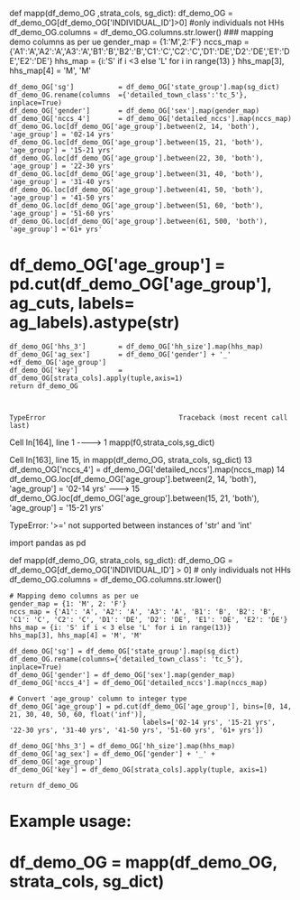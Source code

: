 def mapp(df_demo_OG ,strata_cols, sg_dict):
    df_demo_OG = df_demo_OG[df_demo_OG['INDIVIDUAL_ID']>0]   #only individuals not HHs
    df_demo_OG.columns = df_demo_OG.columns.str.lower()
    ### mapping demo columns as per ue
    gender_map = {1:'M',2:'F'}
    nccs_map   = {'A1':'A','A2':'A','A3':'A','B1':'B','B2':'B','C1':'C','C2':'C','D1':'DE','D2':'DE','E1':'DE','E2':'DE'}
    hhs_map = {i:'S' if i <3 else  'L' for i in range(13) }
    hhs_map[3], hhs_map[4]  = 'M',  'M'
    
    df_demo_OG['sg']           = df_demo_OG['state_group'].map(sg_dict)
    df_demo_OG.rename(columns  ={'detailed_town_class':'tc_5'}, inplace=True)
    df_demo_OG['gender']       = df_demo_OG['sex'].map(gender_map)
    df_demo_OG['nccs_4']       = df_demo_OG['detailed_nccs'].map(nccs_map)
    df_demo_OG.loc[df_demo_OG['age_group'].between(2, 14, 'both'), 'age_group'] = '02-14 yrs'
    df_demo_OG.loc[df_demo_OG['age_group'].between(15, 21, 'both'), 'age_group'] = '15-21 yrs'
    df_demo_OG.loc[df_demo_OG['age_group'].between(22, 30, 'both'), 'age_group'] = '22-30 yrs'
    df_demo_OG.loc[df_demo_OG['age_group'].between(31, 40, 'both'), 'age_group'] = '31-40 yrs'
    df_demo_OG.loc[df_demo_OG['age_group'].between(41, 50, 'both'), 'age_group'] = '41-50 yrs'
    df_demo_OG.loc[df_demo_OG['age_group'].between(51, 60, 'both'), 'age_group'] = '51-60 yrs'
    df_demo_OG.loc[df_demo_OG['age_group'].between(61, 500, 'both'), 'age_group'] ='61+ yrs'
#     df_demo_OG['age_group']    = pd.cut(df_demo_OG['age_group'], ag_cuts, labels= ag_labels).astype(str) 
    df_demo_OG['hhs_3']        = df_demo_OG['hh_size'].map(hhs_map)
    df_demo_OG['ag_sex']       = df_demo_OG['gender'] + '_' +df_demo_OG['age_group'] 
    df_demo_OG['key']          = df_demo_OG[strata_cols].apply(tuple,axis=1)
    return df_demo_OG



    TypeError                                 Traceback (most recent call last)
Cell In[164], line 1
----> 1 mapp(f0,strata_cols,sg_dict)

Cell In[163], line 15, in mapp(df_demo_OG, strata_cols, sg_dict)
     13 df_demo_OG['nccs_4']       = df_demo_OG['detailed_nccs'].map(nccs_map)
     14 df_demo_OG.loc[df_demo_OG['age_group'].between(2, 14, 'both'), 'age_group'] = '02-14 yrs'
---> 15 df_demo_OG.loc[df_demo_OG['age_group'].between(15, 21, 'both'), 'age_group'] = '15-21 yrs'


TypeError: '>=' not supported between instances of 'str' and 'int'





import pandas as pd

def mapp(df_demo_OG, strata_cols, sg_dict):
    df_demo_OG = df_demo_OG[df_demo_OG['INDIVIDUAL_ID'] > 0]  # only individuals not HHs
    df_demo_OG.columns = df_demo_OG.columns.str.lower()

    # Mapping demo columns as per ue
    gender_map = {1: 'M', 2: 'F'}
    nccs_map = {'A1': 'A', 'A2': 'A', 'A3': 'A', 'B1': 'B', 'B2': 'B', 'C1': 'C', 'C2': 'C', 'D1': 'DE', 'D2': 'DE', 'E1': 'DE', 'E2': 'DE'}
    hhs_map = {i: 'S' if i < 3 else 'L' for i in range(13)}
    hhs_map[3], hhs_map[4] = 'M', 'M'

    df_demo_OG['sg'] = df_demo_OG['state_group'].map(sg_dict)
    df_demo_OG.rename(columns={'detailed_town_class': 'tc_5'}, inplace=True)
    df_demo_OG['gender'] = df_demo_OG['sex'].map(gender_map)
    df_demo_OG['nccs_4'] = df_demo_OG['detailed_nccs'].map(nccs_map)
    
    # Convert 'age_group' column to integer type
    df_demo_OG['age_group'] = pd.cut(df_demo_OG['age_group'], bins=[0, 14, 21, 30, 40, 50, 60, float('inf')], 
                                     labels=['02-14 yrs', '15-21 yrs', '22-30 yrs', '31-40 yrs', '41-50 yrs', '51-60 yrs', '61+ yrs'])
    
    df_demo_OG['hhs_3'] = df_demo_OG['hh_size'].map(hhs_map)
    df_demo_OG['ag_sex'] = df_demo_OG['gender'] + '_' + df_demo_OG['age_group']
    df_demo_OG['key'] = df_demo_OG[strata_cols].apply(tuple, axis=1)
    
    return df_demo_OG

# Example usage:
# df_demo_OG = mapp(df_demo_OG, strata_cols, sg_dict)
